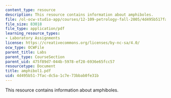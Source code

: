 ```yaml
---
content_type: resource
description: This resource contains information about amphiboles.
file: /ol-ocw-studio-app/courses/12-109-petrology-fall-2005/4d495b517facdc5a1c7e73bbab0fe31b_amphibol1.pdf
file_size: 83018
file_type: application/pdf
learning_resource_types:
- Laboratory Assignments
license: https://creativecommons.org/licenses/by-nc-sa/4.0/
ocw_type: OCWFile
parent_title: Labs
parent_type: CourseSection
parent_uid: 475f89d7-044b-5978-ef28-6936e65fcc57
resourcetype: Document
title: amphibol1.pdf
uid: 4d495b51-7fac-dc5a-1c7e-73bbab0fe31b
---
```

This resource contains information about amphiboles.
